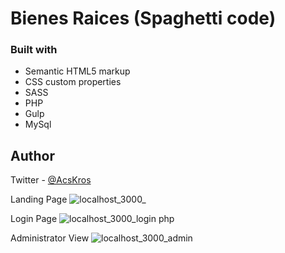 # Bienes Raices (Spaghetti code)

### Built with
- Semantic HTML5 markup
- CSS custom properties
- SASS
- PHP
- Gulp
- MySql 

## Author
Twitter - [@AcsKros](https://twitter.com/AcsKros)
 
Landing Page
![localhost_3000_](https://user-images.githubusercontent.com/90885563/200133745-617d6fe2-71e1-47cc-b730-2e62b5acaf5b.png)

Login Page
![localhost_3000_login php](https://user-images.githubusercontent.com/90885563/200133806-3506cda3-c40e-4f41-b16e-d791a61c837d.png)

Administrator View
![localhost_3000_admin](https://user-images.githubusercontent.com/90885563/200133832-9db0502d-3c1b-498c-957c-8f2d191550e9.png)
